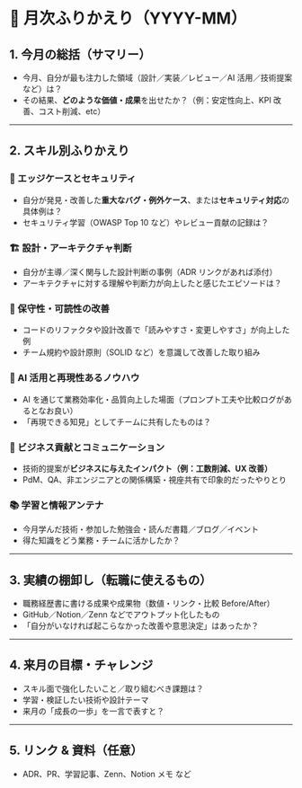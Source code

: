 # 📅 月次ふりかえり（YYYY-MM）

## 1. 今月の総括（サマリー）

- 今月、自分が最も注力した領域（設計／実装／レビュー／AI 活用／技術提案など）は？
- その結果、**どのような価値・成果**を出せたか？（例：安定性向上、KPI 改善、コスト削減、etc）

---

## 2. スキル別ふりかえり

### 🧪 エッジケースとセキュリティ

- 自分が発見・改善した**重大なバグ・例外ケース**、または**セキュリティ対応**の具体例は？
- セキュリティ学習（OWASP Top 10 など）やレビュー貢献の記録は？

### 🏗 設計・アーキテクチャ判断

- 自分が主導／深く関与した設計判断の事例（ADR リンクがあれば添付）
- アーキテクチャに対する理解や判断力が向上したと感じたエピソードは？

### 🔧 保守性・可読性の改善

- コードのリファクタや設計改善で「読みやすさ・変更しやすさ」が向上した例
- チーム規約や設計原則（SOLID など）を意識して改善した取り組み

### 🤖 AI 活用と再現性あるノウハウ

- AI を通じて業務効率化・品質向上した場面（プロンプト工夫や比較ログがあるとなお良い）
- 「再現できる知見」としてチームに共有したものは？

### 💬 ビジネス貢献とコミュニケーション

- 技術的提案が**ビジネスに与えたインパクト（例：工数削減、UX 改善）**
- PdM、QA、非エンジニアとの関係構築・視座共有で印象的だったやりとり

### 📚 学習と情報アンテナ

- 今月学んだ技術・参加した勉強会・読んだ書籍／ブログ／イベント
- 得た知識をどう業務・チームに活かしたか？

---

## 3. 実績の棚卸し（転職に使えるもの）

- 職務経歴書に書ける成果や成果物（数値・リンク・比較 Before/After）
- GitHub／Notion／Zenn などでアウトプット化したもの
- 「自分がいなければ起こらなかった改善や意思決定」はあったか？

---

## 4. 来月の目標・チャレンジ

- スキル面で強化したいこと／取り組むべき課題は？
- 学習・検証したい技術や設計テーマ
- 来月の「成長の一歩」を一言で表すと？

---

## 5. リンク & 資料（任意）

- ADR、PR、学習記事、Zenn、Notion メモ など
